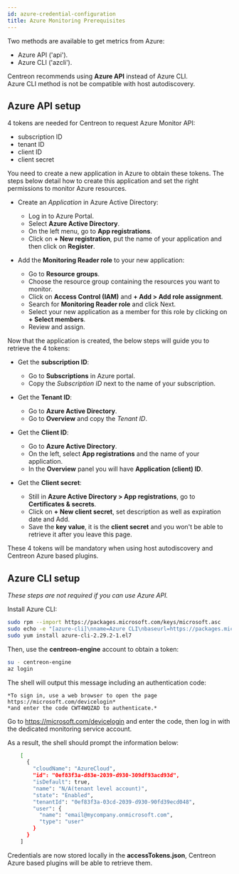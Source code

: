 ```yaml
---
id: azure-credential-configuration
title: Azure Monitoring Prerequisites
---
```

Two methods are available to get metrics from Azure:
* Azure API ('api').
* Azure CLI ('azcli').

Centreon recommends using **Azure API** instead of Azure CLI.  
Azure CLI method is not be compatible with host autodiscovery.

## Azure API setup 

4 tokens are needed for Centreon to request Azure Monitor API:
* subscription ID
* tenant ID
* client ID
* client secret 

You need to create a new application in Azure to obtain these tokens. The steps below detail how to create this application and set the right permissions to monitor Azure resources.

* Create an *Application* in Azure Active Directory:
	- Log in to Azure Portal.
	- Select **Azure Active Directory**.
	- On the left menu, go to **App registrations**.
	- Click on **+ New registration**, put the name of your application and then click on **Register**.
	
* Add the **Monitoring Reader role** to your new application:
	- Go to **Resource groups**.
	- Choose the resource group containing the resources you want to monitor. 
	- Click on **Access Control (IAM)** and **+ Add > Add role assignment**.
	- Search for **Monitoring Reader role** and click Next.
	- Select your new application as a member for this role by clicking on **+ Select members**.
	- Review and assign.
	
Now that the application is created, the below steps will guide you to retrieve the 4 tokens: 
* Get the **subscription ID**:
	- Go to **Subscriptions** in Azure portal. 
	- Copy the *Subscription ID* next to the name of your subscription.
* Get the **Tenant ID**:
	- Go to **Azure Active Directory**.
	- Go to **Overview** and copy the *Tenant ID*.
	
* Get the **Client ID**:
	- Go to **Azure Active Directory**.
	- On the left, select **App registrations** and the name of your application. 
	- In the **Overview** panel you will have **Application (client) ID**.
* Get the **Client secret**:
	- Still in **Azure Active Directory > App registrations**, go to **Certificates & secrets**.
	- Click on **+ New client secret**, set description as well as expiration date and Add.
	- Save the **key value**, it is the **client secret** and you won't be able to retrieve it after you leave this page.
	
These 4 tokens will be mandatory when using host autodiscovery and Centreon Azure based plugins. 

## Azure CLI setup 

*These steps are not required if you can use Azure API.* 

Install Azure CLI:

```bash
sudo rpm --import https://packages.microsoft.com/keys/microsoft.asc
sudo echo -e "[azure-cli]\nname=Azure CLI\nbaseurl=https://packages.microsoft.com/yumrepos/azure-cli\nenabled=1\ngpgcheck=1\ngpgkey=https://packages.microsoft.com/keys/microsoft.asc" > /etc/yum.repos.d/azure-cli.repo
sudo yum install azure-cli-2.29.2-1.el7
```

Then, use the **centreon-engine** account to obtain a token:

```bash
su - centreon-engine
az login
```

The shell will output this message including an authentication code:

	*To sign in, use a web browser to open the page https://microsoft.com/devicelogin*
	*and enter the code CWT4WQZAD to authenticate.*

Go to <https://microsoft.com/devicelogin> and enter the code, then log in with the dedicated monitoring service account.

As a result, the shell should prompt the information below:

```bash
	[
	  {
		"cloudName": "AzureCloud",
		"id": "0ef83f3a-d83e-2039-d930-309df93acd93d",
		"isDefault": true,
		"name": "N/A(tenant level account)",
		"state": "Enabled",
		"tenantId": "0ef83f3a-03cd-2039-d930-90fd39ecd048",
		"user": {
		  "name": "email@mycompany.onmicrosoft.com",
		  "type": "user"
		}
	  }
	]
```

Credentials are now stored locally in the **accessTokens.json**, Centreon Azure based plugins will be able to retrieve them.
